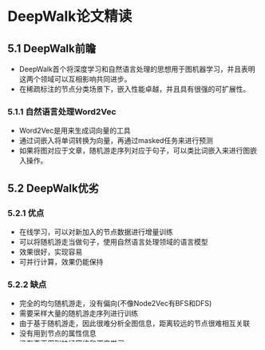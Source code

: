 # DeepWalk论文精读
## 5.1 DeepWalk前瞻
- DeepWalk首个将深度学习和自然语言处理的思想用于图机器学习，并且表明这两个领域可以互相影响共同进步。
- 在稀疏标注的节点分类场景下，嵌入性能卓越，并且具有很强的可扩展性。

### 5.1.1 自然语言处理Word2Vec
- Word2Vec是用来生成词向量的工具
- 通过词嵌入将单词转换为向量，再通过masked任务来进行预测
- 如果将图对应于文章，随机游走序列对应于句子，可以类比词嵌入来进行图嵌入操作。

## 5.2 DeepWalk优劣
### 5.2.1 优点
- 在线学习，可以对新加入的节点数据进行增量训练
- 可以将随机游走当做句子，使用自然语言处理领域的语言模型
- 效果很好，实现容易
- 可并行计算，效果仍能保持
### 5.2.2 缺点
- 完全的均匀随机游走，没有偏向(不像Node2Vec有BFS和DFS)
- 需要采样大量的随机游走序列进行训练
- 由于基于随机游走，因此很难分析全图信息，距离较远的节点很难相互关联
- 没有用到节点的属性信息
- 没有真正用到神经网络和深度学习

## 5.3 DeepWalk文章部分
**Online Learning of Social Representations**
- 用于图节点嵌入的在线机器学习算法
### 5.3.1 摘要
- DeepWalk是一个学习"网络中节点"的隐式表征的表示学习方法。
- 这个隐式的表征可以将网络中节点的"连接"编码映射到一个低维稠密的向量空间，方便进行后续的统计学习。
- DeepWalk将自然语言处理和无监督学习(或深度学习)领域的模型进行了推广。
- 通过"有截断的随机游走序列"去学习图的局部信息，将随机游走序列视作句子来进行机器学习。
- DeepWalk算法是一个可扩展的线上机器学习算法，可以进行增量学习，并且是可并行的。

### 5.3.2 问题描述
- 图$G = (V, E)$ ，$V$ 是节点集， $E$ 是边集， $E{\subseteq}(V{\times}V)$ ，$G_L=(V,E,X,Y)$ 是一个社交网络。
- 其中 $X\in\mathbb{R}^{|V|{\times}S}$ 是 $S$ 维的特征向量组成的特征空间，$Y
\in\mathbb{R}^{|V|\times|\mathcal{Y}|}$ 是由 $|\mathcal{Y}|$ 维的标签组成。
- 在传统的机器学习算法中，我们的目的是拟合一个映射，输入特征 $X$ 输出标签 $Y$ ，而对于图机器学习算法来说，我们可以充分利用节点之间的关联信息(连接)。
- 不同于传统算法，将问题描述为一个马尔科夫链的状态转移过程去处理，DeepWalk采用无监督的算法(随机游走序列)去根据连接信息预测结果。
- 将连接信息和标签信息分开，防止了误差累积问题(一步错步步错)。
- 目标是将稀疏的特征空间 $X$ 转换为一个稠密矩阵 $X_E\in\mathbb{R}^{|V|{\times}d}$ ，再进行后续的机器学习。

### 5.3.3 嵌入表示学习
- DeepWalk希望学习到的嵌入具有以下特性：</br>
1.灵活可变，弹性扩容</br>
2.反应社群聚类信息</br>
3.维度较低，便于训练</br>
4.嵌入表示，连续稠密
#### 随机游走算法：
- 从节点 $v_i$ 出发进行随机游走 $\mathcal{W}_{v_i}$ ，随机游走序列 $\mathcal{W}_{v_i}^1,\mathcal{W}_{v_i}^2,\cdots,\mathcal{W}_{v_i}^k$ ，第 $k+1$ 个点 $\mathcal{W}_{v_i}^{k+1}$ 是在第 $k$ 个点 $v_k$ 的邻域内选取。
- 这样的随机游走可以提取网络中的局部信息
- 可以并行的同时进行采样和数据处理
- 可以对子图构建随机游走，由子图再迭代到全图
#### 幂律分布
- 分布密度函数是幂函数的分布，变量 $x$ 服从参数为 $\alpha$ 的幂律分布，其概率密度函数为：
$$f(x)=cx^{-\alpha-1},x\rightarrow\infty$$
- 俗称二八定律，例如：20%的网站占据了80%的点击量，文章中有一些单词出现频率非常高。
- 自然语言处理和图机器学习任务都符合幂律分布，因此可以互相借鉴。

#### 语言模型
- 一般情况下，语言模型通过句子中的前 $n-1$ 个词来预测第 $n$ 个词，最大化下面这个概率：
$${\rm{Pr}}(w_n|w_0,w_1,\cdots,w_{n-1})$$
- DeepWalk也通过随机游走的前 $i-1$ 个节点来预测第 $i$ 个节点：
$${\rm{Pr}}(v_i|(v_1,v_2,\cdots,v_{i-1}))$$
- 由于节点并不是计算机能够理解的语言，所以需要通过图嵌入将其映射到特征空间中：
$$\Phi:v{\in}V\mapsto\mathbb{R}^{|V|{\times}d}$$
- 问题转化为求下面这个似然函数：
$${\rm{Pr}}(v_i|(\Phi(v_1),\Phi(v_2),\cdots,\Phi(v_{i-1})))$$
然而随着随机游走长度的增加，这个概率值会越来越小，会趋近于0导致不能进行预测。
- 类比语言模型中的方法：用一个词的上下文来预测mask掉的中间词，问题转化为求解下列的函数，用前后 $w$ 个随机游走来预测中间节点的概率，避免了趋于0的情况：
$$\mathop{\rm{minimize}}\limits_{\Phi}\qquad-{\rm{log}}{\rm{Pr}}(\{v_{i-w},\cdots,v_{i+w}\}{\setminus}v_i|\Phi(v_i))$$

### 5.3.4 算法伪代码
#### 算法1 DEEPWALK$(G,w,d,\gamma,t)$

> **Input：** graph $G(V,E)$  
&emsp;&emsp;window size $w$  
&emsp;&emsp;embedding size $d$  
&emsp;&emsp;walks per vertex $\gamma$&emsp;&emsp;(每个节点作为起始节点生成随机游走的次数)  
&emsp;&emsp;walk length $t$ &emsp;&emsp;(随机游走的最大长度)  
**Output：** matrix of vertex representations $\Phi\in\mathbb{R}^{|V|{\times}d}$  
1: Initialization: Sample $\Phi$ from $\mathcal{U}^{|V|{\times}d}$&emsp;&emsp;(随机初始化 $\Phi$ )  
2: Build a binary Tree $T$ from $V$  
3: **for** $i=0$ to $\gamma$ **do**  
4: &emsp;&emsp;$\mathcal{O}$=Shuffle$(V)$&emsp;&emsp;(随机打乱节点顺序)  
5: &emsp;&emsp;**for each** $v_i\in\mathcal{O}$ **do**&emsp;&emsp;(遍历图中每个节点)  
6: &emsp;&emsp;&emsp;&emsp;$\mathcal{W}_{v_i}=RandomWalk(G,v_i,t)$&emsp;&emsp;(生成一个随机游走序列)  
7: &emsp;&emsp;&emsp;&emsp;SkipGram$(\Phi,\mathcal{W}_{v_i},w)$&emsp;&emsp;(由中心节点预测周围节点)  
8: &emsp;&emsp;**end for**  
9: **end for**

#### 算法2 SkipGram $(\Phi,\mathcal{W}_{v_i},w)$
> 1: **for each** $v_j\in\mathcal{W}_{v_i}$ **do**&emsp;&emsp;(遍历当前随机游走序列里的每个节点)  
2: &emsp;&emsp;**for each** $u_k\in\mathcal{W}_{v_i}[j-w:j+w]$ **do**&emsp;&emsp;(遍历该节点周围窗口中的每个节点)  
3: &emsp;&emsp;&emsp;&emsp;$J(\Phi)=-{\rm{log}}{\rm{Pr}}(u_k|\Phi(v_j))$&emsp;&emsp;(计算损失函数)  
4: &emsp;&emsp;&emsp;&emsp;$\Phi=\Phi-\alpha\times\frac{{\partial}J}{\partial\Phi}$&emsp;&emsp;(梯度下降反向传播)  
5: &emsp;&emsp;**end for**  
6: **end for**

#### 分层Softmax(Hierarchical Softmax)
- 在反向传播做预测的时候，由于类别过于多，做softmax极大的消耗算力，因此考虑用分层Softmax的思想将复杂度由 $O(|V|)$ 降低到 $O({\rm{log}}|V|)$ 。
- 霍夫曼树编码：8分类变为3个2分类，降低复杂度。

#### 多线程异步并行
- 加速训练仍能保持性能

### 5.3.5 算法变种
- 在未知全图时，直接在子图中采样随机游走序列进行训练。
- 不随机的自然游走：用户可能有一定倾向性，在游走过程中可以加入一定的偏向。

## 5.4 代码实战